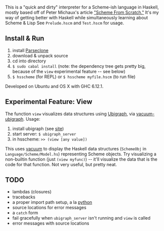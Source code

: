 This is a "quick and dirty" interpreter for a Scheme-ish language in Haskell, mostly based off of Peter Michaux's article ["Scheme From Scratch."](http://michaux.ca/articles/scheme-from-scratch-introduction) It's my way of getting better with Haskell while simultaneously learning about Scheme & Lisp See `Prelude.hscm` and `Test.hscm` for usage.

## Install & Run ##

1. install [Parseclone](http://github.com/bonasaurus1/Parseclone)
2. download & unpack source
3. cd into directory
4. `$ sudo cabal install` (note: the dependency tree gets pretty big, because of the `view` experimental feature -- see below)
5. `$ hsscheme` (for REPL) or `$ hsscheme myfile.hscm` (to run file)

Developed on Ubuntu and OS X with GHC 6.12.1.

## Experimental Feature: View ##

The function `view` visualizes data structures using [Ubigraph](http://ubietylab.net/ubigraph/index.html), via [vacuum-ubigraph](http://hackage.haskell.org/package/vacuum-ubigraph). Usage:

1. install ubigraph (see [site](http://ubietylab.net/ubigraph/index.html))
2. start server: `$ ubigraph_server`
3. in hsscheme: `>> (view [any value])`

This uses [vacuum](http://hackage.haskell.org/package/vacuum-1.0.0) to display the Haskell data structures (`SchemeObj` in `Language/Scheme/Model.hs`) representing Scheme objects. Try visualizing a non-builtin function (just `(view myfunc)`) -- it'll visualize the data that is the code for that function. Not very useful, but pretty neat.

## TODO ##

* lambdas (closures)
* tracebacks
* a proper import path setup, a la [python](http://docs.python.org/tutorial/modules.html#the-module-search-path)
* source locations for error messages
* a `catch` form
* fail gracefully when `ubigraph_server` isn't running and `view` is called
* error messages with source locations
